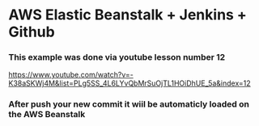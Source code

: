 # AWS Elastic Beanstalk + Jenkins + Github

### This example was done via youtube lesson number 12
https://www.youtube.com/watch?v=-K38aSKWj4M&list=PLg5SS_4L6LYvQbMrSuOjTL1HOiDhUE_5a&index=12

### After push your new commit it wiil be automaticly loaded on the AWS Beanstalk